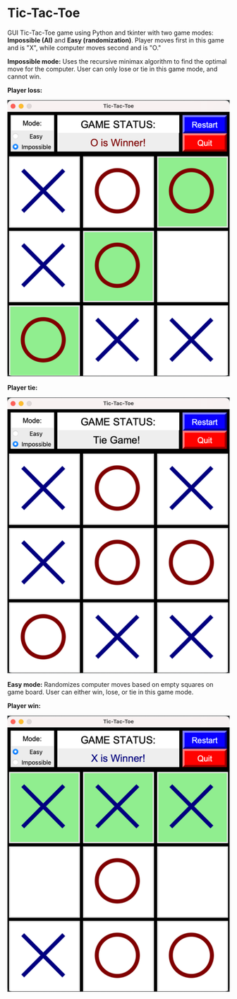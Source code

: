 # Tic-Tac-Toe
GUI Tic-Tac-Toe game using Python and tkinter with two game modes: **Impossible (AI)** and **Easy (randomization)**.
Player moves first in this game and is "X", while computer moves second and is "O."

**Impossible mode:**
Uses the recursive minimax algorithm to find the optimal move for the computer.
User can only lose or tie in this game mode, and cannot win.


**Player loss:**

![](O_winner.png)


**Player tie:**

![](tie.png)


**Easy mode:**
Randomizes computer moves based on empty squares on game board.
User can either win, lose, or tie in this game mode.


**Player win:**

![](X_winner.png)

